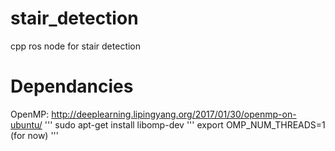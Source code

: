 # stair_detection
cpp ros node for stair detection

# Dependancies
OpenMP: http://deeplearning.lipingyang.org/2017/01/30/openmp-on-ubuntu/
'''
sudo apt-get install libomp-dev
'''
export OMP_NUM_THREADS=1 (for now)
'''
